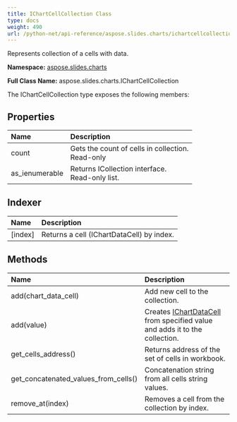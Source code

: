 ```yaml
---
title: IChartCellCollection Class
type: docs
weight: 490
url: /python-net/api-reference/aspose.slides.charts/ichartcellcollection/
---
```


Represents collection of a cells with data.

**Namespace:** [aspose.slides.charts](/slides/python-net/api-reference/aspose.slides.charts/)

**Full Class Name:** aspose.slides.charts.IChartCellCollection



The IChartCellCollection type exposes the following members:
## **Properties**
|**Name**|**Description**|
| :- | :- |
|count|Gets the count of cells in collection.<br/>            Read-only|
|as_ienumerable|Returns ICollection interface.<br/>            Read-only list.|
## **Indexer**
|**Name**|**Description**|
| :- | :- |
|[index]|Returns a cell (IChartDataCell) by index.|
## **Methods**
|**Name**|**Description**|
| :- | :- |
|add(chart_data_cell)|Add new cell to the collection.|
|add(value)|Creates [IChartDataCell](/slides/python-net/api-reference/aspose.slides.charts/ichartdatacell/) from specified value and adds it to the collection.|
|get_cells_address()|Returns address of the set of cells in workbook.|
|get_concatenated_values_from_cells()|Concatenation string from all cells string values.|
|remove_at(index)|Removes a cell from the collection by index.|
